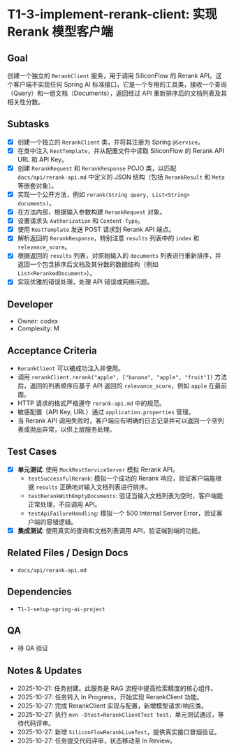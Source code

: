 # T1-3-implement-rerank-client: 实现 Rerank 模型客户端

## Goal
创建一个独立的 `RerankClient` 服务，用于调用 SiliconFlow 的 Rerank API。这个客户端不实现任何 Spring AI 标准接口，它是一个专用的工具类，接收一个查询（Query）和一组文档（Documents），返回经过 API 重新排序后的文档列表及其相关性分数。

## Subtasks
- [x] 创建一个独立的 `RerankClient` 类，并将其注册为 Spring `@Service`。
- [x] 在类中注入 `RestTemplate`，并从配置文件中读取 SiliconFlow 的 Rerank API URL 和 API Key。
- [x] 创建 `RerankRequest` 和 `RerankResponse` POJO 类，以匹配 `docs/api/rerank-api.md` 中定义的 JSON 结构（包括 `RerankResult` 和 `Meta` 等嵌套对象）。
- [x] 实现一个公开方法，例如 `rerank(String query, List<String> documents)`。
- [x] 在方法内部，根据输入参数构建 `RerankRequest` 对象。
- [x] 设置请求头 `Authorization` 和 `Content-Type`。
- [x] 使用 `RestTemplate` 发送 POST 请求到 Rerank API 端点。
- [x] 解析返回的 `RerankResponse`，特别注意 `results` 列表中的 `index` 和 `relevance_score`。
- [x] 根据返回的 `results` 列表，对原始输入的 `documents` 列表进行重新排序，并返回一个包含排序后文档及其分数的数据结构（例如 `List<RerankedDocument>`）。
- [x] 实现优雅的错误处理，处理 API 错误或网络问题。

## Developer
- Owner: codex
- Complexity: M

## Acceptance Criteria
- `RerankClient` 可以被成功注入并使用。
- 调用 `rerankClient.rerank("apple", ["banana", "apple", "fruit"])` 方法后，返回的列表顺序应基于 API 返回的 `relevance_score`，例如 `apple` 在最前面。
- HTTP 请求的格式严格遵守 `rerank-api.md` 中的规范。
- 敏感配置（API Key, URL）通过 `application.properties` 管理。
- 当 Rerank API 调用失败时，客户端应有明确的日志记录并可以返回一个空列表或抛出异常，以供上层服务处理。

## Test Cases
- [x] **单元测试**: 使用 `MockRestServiceServer` 模拟 Rerank API。
    - `testSuccessfulRerank`: 模拟一个成功的 Rerank 响应，验证客户端能根据 `results` 正确地对输入文档列表进行排序。
    - `testRerankWithEmptyDocuments`: 验证当输入文档列表为空时，客户端能正常处理，不应调用 API。
    - `testApiFailureHandling`: 模拟一个 500 Internal Server Error，验证客户端的容错逻辑。
- [x] **集成测试**: 使用真实的查询和文档列表调用 API，验证端到端的功能。

## Related Files / Design Docs
- `docs/api/rerank-api.md`

## Dependencies
- `T1-1-setup-spring-ai-project`

## QA
- 待 QA 验证

## Notes & Updates
- 2025-10-21: 任务创建。此服务是 RAG 流程中提高检索精度的核心组件。
- 2025-10-27: 任务转入 In Progress，开始实现 RerankClient 功能。
- 2025-10-27: 完成 RerankClient 实现与配置，新增模型请求/响应类。
- 2025-10-27: 执行 `mvn -Dtest=RerankClientTest test`，单元测试通过，等待代码评审。
- 2025-10-27: 新增 `SiliconFlowRerankLiveTest`，提供真实接口冒烟验证。
- 2025-10-27: 任务提交代码评审，状态移动至 In Review。
